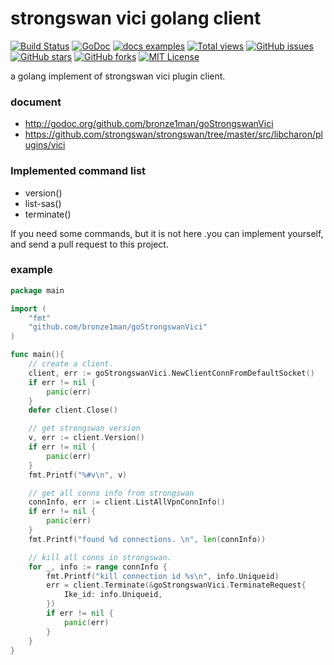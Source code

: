 strongswan vici golang client
=============================
[![Build Status](https://travis-ci.org/bronze1man/goStrongswanVici.svg)](https://travis-ci.org/bronze1man/goStrongswanVici)
[![GoDoc](https://godoc.org/github.com/bronze1man/goStrongswanVici?status.svg)](https://godoc.org/github.com/bronze1man/goStrongswanVici)
[![docs examples](https://sourcegraph.com/api/repos/github.com/bronze1man/goStrongswanVici/badges/docs-examples.png)](https://sourcegraph.com/github.com/bronze1man/goStrongswanVici)
[![Total views](https://sourcegraph.com/api/repos/github.com/bronze1man/goStrongswanVici/counters/views.png)](https://sourcegraph.com/github.com/bronze1man/goStrongswanVici)
[![GitHub issues](https://img.shields.io/github/issues/bronze1man/goStrongswanVici.svg)](https://github.com/bronze1man/goStrongswanVici/issues)
[![GitHub stars](https://img.shields.io/github/stars/bronze1man/goStrongswanVici.svg)](https://github.com/bronze1man/goStrongswanVici/stargazers)
[![GitHub forks](https://img.shields.io/github/forks/bronze1man/goStrongswanVici.svg)](https://github.com/bronze1man/goStrongswanVici/network)
[![MIT License](http://img.shields.io/badge/license-MIT-blue.svg?style=flat-square)](https://github.com/bronze1man/goStrongswanVici/blob/master/LICENSE)

a golang implement of strongswan vici plugin client.

### document
* http://godoc.org/github.com/bronze1man/goStrongswanVici
* https://github.com/strongswan/strongswan/tree/master/src/libcharon/plugins/vici

### Implemented command list
* version()
* list-sas()
* terminate()

If you need some commands, but it is not here .you can implement yourself, and send a pull request to this project.

### example
```go
package main

import (
	"fmt"
	"github.com/bronze1man/goStrongswanVici"
)

func main(){
    // create a client.
	client, err := goStrongswanVici.NewClientConnFromDefaultSocket()
	if err != nil {
		panic(err)
	}
	defer client.Close()

	// get strongswan version
	v, err := client.Version()
	if err != nil {
		panic(err)
	}
	fmt.Printf("%#v\n", v)

	// get all conns info from strongswan
	connInfo, err := client.ListAllVpnConnInfo()
	if err != nil {
		panic(err)
	}
	fmt.Printf("found %d connections. \n", len(connInfo))

	// kill all conns in strongswan.
	for _, info := range connInfo {
		fmt.Printf("kill connection id %s\n", info.Uniqueid)
		err = client.Terminate(&goStrongswanVici.TerminateRequest{
			Ike_id: info.Uniqueid,
		})
		if err != nil {
			panic(err)
		}
	}
}
```
